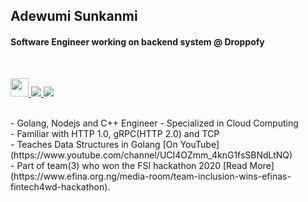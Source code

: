 ## Adewumi Sunkanmi
#### Software Engineer working on backend system @ Droppofy

  <br/>
  <p>
<a href="https://www.youtube.com/channel/UCI4OZmm_4knG1fsSBNdLtNQ"  />
  <img src="https://blog.hootsuite.com/wp-content/uploads/2018/09/yt_icon_rgb-620x438.png" height="29" />
</a> 

<a href="https://www.linkedin.com/in/adewumi-sunkanmi-ab975817a/" target="_blank">
  <img src="https://img.shields.io/badge/linkedin-%230077B5.svg?&style=for-the-badge&logo=linkedin&logoColor=white" />
</a> 

<a href="https://twitter.com/ADEWUMISUNKANM5" target="_blank">
  <img src="https://img.shields.io/badge/twitter-%231DA1F2.svg?&style=for-the-badge&logo=twitter&logoColor=white" />
</a> 

</p>
<br/>
- Golang, Nodejs and C++ Engineer - Specialized in Cloud Computing<br/>
- Familiar with HTTP 1.0, gRPC(HTTP 2.0) and TCP<br/>
- Teaches Data Structures in Golang [On YouTube](https://www.youtube.com/channel/UCI4OZmm_4knG1fsSBNdLtNQ) <br/>
- Part of team(3) who won the FSI hackathon 2020 [Read More](https://www.efina.org.ng/media-room/team-inclusion-wins-efinas-fintech4wd-hackathon). <br/>





